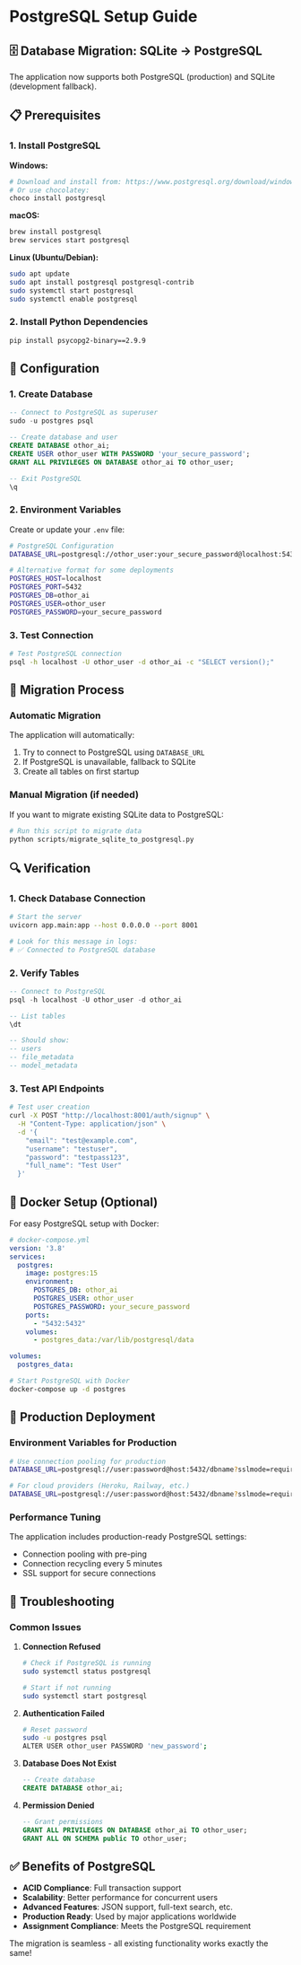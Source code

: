 # PostgreSQL Setup Guide

## 🗄️ Database Migration: SQLite → PostgreSQL

The application now supports both PostgreSQL (production) and SQLite (development fallback).

## 📋 Prerequisites

### 1. Install PostgreSQL

**Windows:**
```bash
# Download and install from: https://www.postgresql.org/download/windows/
# Or use chocolatey:
choco install postgresql
```

**macOS:**
```bash
brew install postgresql
brew services start postgresql
```

**Linux (Ubuntu/Debian):**
```bash
sudo apt update
sudo apt install postgresql postgresql-contrib
sudo systemctl start postgresql
sudo systemctl enable postgresql
```

### 2. Install Python Dependencies

```bash
pip install psycopg2-binary==2.9.9
```

## 🔧 Configuration

### 1. Create Database

```sql
-- Connect to PostgreSQL as superuser
sudo -u postgres psql

-- Create database and user
CREATE DATABASE othor_ai;
CREATE USER othor_user WITH PASSWORD 'your_secure_password';
GRANT ALL PRIVILEGES ON DATABASE othor_ai TO othor_user;

-- Exit PostgreSQL
\q
```

### 2. Environment Variables

Create or update your `.env` file:

```bash
# PostgreSQL Configuration
DATABASE_URL=postgresql://othor_user:your_secure_password@localhost:5432/othor_ai

# Alternative format for some deployments
POSTGRES_HOST=localhost
POSTGRES_PORT=5432
POSTGRES_DB=othor_ai
POSTGRES_USER=othor_user
POSTGRES_PASSWORD=your_secure_password
```

### 3. Test Connection

```bash
# Test PostgreSQL connection
psql -h localhost -U othor_user -d othor_ai -c "SELECT version();"
```

## 🚀 Migration Process

### Automatic Migration

The application will automatically:
1. Try to connect to PostgreSQL using `DATABASE_URL`
2. If PostgreSQL is unavailable, fallback to SQLite
3. Create all tables on first startup

### Manual Migration (if needed)

If you want to migrate existing SQLite data to PostgreSQL:

```python
# Run this script to migrate data
python scripts/migrate_sqlite_to_postgresql.py
```

## 🔍 Verification

### 1. Check Database Connection

```bash
# Start the server
uvicorn app.main:app --host 0.0.0.0 --port 8001

# Look for this message in logs:
# ✅ Connected to PostgreSQL database
```

### 2. Verify Tables

```sql
-- Connect to PostgreSQL
psql -h localhost -U othor_user -d othor_ai

-- List tables
\dt

-- Should show:
-- users
-- file_metadata  
-- model_metadata
```

### 3. Test API Endpoints

```bash
# Test user creation
curl -X POST "http://localhost:8001/auth/signup" \
  -H "Content-Type: application/json" \
  -d '{
    "email": "test@example.com",
    "username": "testuser",
    "password": "testpass123",
    "full_name": "Test User"
  }'
```

## 🐳 Docker Setup (Optional)

For easy PostgreSQL setup with Docker:

```yaml
# docker-compose.yml
version: '3.8'
services:
  postgres:
    image: postgres:15
    environment:
      POSTGRES_DB: othor_ai
      POSTGRES_USER: othor_user
      POSTGRES_PASSWORD: your_secure_password
    ports:
      - "5432:5432"
    volumes:
      - postgres_data:/var/lib/postgresql/data

volumes:
  postgres_data:
```

```bash
# Start PostgreSQL with Docker
docker-compose up -d postgres
```

## 🔧 Production Deployment

### Environment Variables for Production

```bash
# Use connection pooling for production
DATABASE_URL=postgresql://user:password@host:5432/dbname?sslmode=require

# For cloud providers (Heroku, Railway, etc.)
DATABASE_URL=postgresql://user:password@host:5432/dbname?sslmode=require&pool_size=20&max_overflow=0
```

### Performance Tuning

The application includes production-ready PostgreSQL settings:
- Connection pooling with pre-ping
- Connection recycling every 5 minutes
- SSL support for secure connections

## 🚨 Troubleshooting

### Common Issues

1. **Connection Refused**
   ```bash
   # Check if PostgreSQL is running
   sudo systemctl status postgresql
   
   # Start if not running
   sudo systemctl start postgresql
   ```

2. **Authentication Failed**
   ```bash
   # Reset password
   sudo -u postgres psql
   ALTER USER othor_user PASSWORD 'new_password';
   ```

3. **Database Does Not Exist**
   ```sql
   -- Create database
   CREATE DATABASE othor_ai;
   ```

4. **Permission Denied**
   ```sql
   -- Grant permissions
   GRANT ALL PRIVILEGES ON DATABASE othor_ai TO othor_user;
   GRANT ALL ON SCHEMA public TO othor_user;
   ```

## ✅ Benefits of PostgreSQL

- **ACID Compliance**: Full transaction support
- **Scalability**: Better performance for concurrent users
- **Advanced Features**: JSON support, full-text search, etc.
- **Production Ready**: Used by major applications worldwide
- **Assignment Compliance**: Meets the PostgreSQL requirement

The migration is seamless - all existing functionality works exactly the same!
